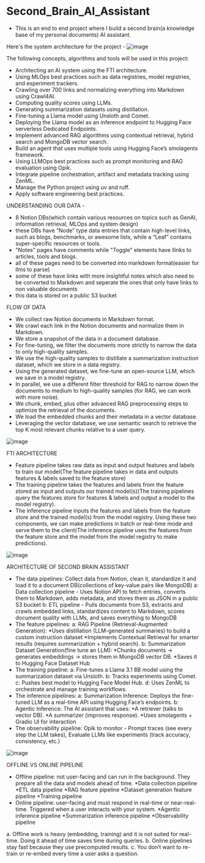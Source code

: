 # Second_Brain_AI_Assistant
- This is an end to end project where I build a second brain(a knowledge base of my personal documents) AI assistant.

Here's the system architecture for the project -
![image](https://github.com/user-attachments/assets/57cbbbf6-80b2-43c9-a9c5-773f4c6f75c3)

The following concepts, algorithms and tools will be used in this project:
- Architecting an AI system using the FTI architecture.
- Using MLOps best practices such as data registries, model registries, and experiment trackers.
- Crawling over 700 links and normalizing everything into Markdown using Crawl4AI.
- Computing quality scores using LLMs.
- Generating summarization datasets using distillation.
- Fine-tuning a Llama model using Unsloth and Comet.
- Deploying the Llama model as an inference endpoint to Hugging Face serverless Dedicated Endpoints.
- Implement advanced RAG algorithms using contextual retrieval, hybrid search and MongoDB vector search.
- Build an agent that uses multiple tools using Hugging Face’s smolagents framework.
- Using LLMOps best practices such as prompt monitoring and RAG evaluation using Opik.
- Integrate pipeline orchestration, artifact and metadata tracking using ZenML.
- Manage the Python project using uv and ruff.
- Apply software engineering best practices.

UNDERSTANDING OUR DATA - 
- 8 Notion DBs(which contain various resources on topics such as GenAI, information retrieval, MLOps and system design)
- these DBs have  “Node” type data entries that contain high-level links, such as blogs, benchmarks, or awesome lists, while a “Leaf” contains super-specific resources or tools.
- "Notes" pages have comments while "Toggle" elements have llinks to articles, tools and blogs.
- all of these pages need to be converted into markdown format(easier for llms to parse)
- some of these have links with more insightful notes which also need to be converted to Markdown and seperate the ones that only have links to non valuable documents
- this data is stored on a public S3 bucket

FLOW OF DATA
- We collect raw Notion documents in Markdown format.
- We crawl each link in the Notion documents and normalize them in Markdown.
- We store a snapshot of the data in a document database.
- For fine-tuning, we filter the documents more strictly to narrow the data to only high-quality samples.
- We use the high-quality samples to distillate a summarization instruction dataset, which we store in a data registry.
- Using the generated dataset, we fine-tune an open-source LLM, which we save in a model registry.
- In parallel, we use a different filter threshold for RAG to narrow down the documents to medium to high-quality samples (for RAG, we can work with more noise).
- We chunk, embed, plus other advanced RAG preprocessing steps to optimize the retrieval of the documents.
- We load the embedded chunks and their metadata in a vector database.
- Leveraging the vector database, we use semantic search to retrieve the top K most relevant chunks relative to a user query.

![image](https://github.com/user-attachments/assets/0e0e2845-6bb6-4e04-9ba2-742ca9458627)

FTI ARCHITECTURE
- Feature pipeline takes raw data as input and output features and labels to train our model(The feature pipeline takes in data and outputs features & labels saved to the feature store)
- The training pipeline takes the features and labels from the feature stored as input and outputs our trained model(s)(The training pipelines query the features store for features & labels and output a model to the model registry).
- The inference pipeline inputs the features and labels from the feature store and the trained model(s) from the model registry. Using these two components, we can make predictions in batch or real-time mode and serve them to the client(The inference pipeline uses the features from the feature store and the model from the model registry to make predictions).

![image](https://github.com/user-attachments/assets/ffbaa686-0375-4c3b-bf7e-44573b7ec5d9)

ARCHITECTURE OF SECOND BRAIN ASSISTANT
- The data pipelines: Collect data from Notion, clean it, standardize it and load it to a document DB(collections of key-value pairs like MongoDB)
  a: Data collection pipeline -  Uses Notion API to fetch entries, converts them to Markdown, adds metadata, and stores them as JSON in a public S3 bucket
  b: ETL pipeline -  Pulls documents from S3, extracts and crawls embedded links, standardizes content to Markdown, scores document quality with LLMs, and saves everything to MongoDB
- The feature pipelines:
  a: RAG Pipeline (Retrieval-Augmented Generation):
    *Uses distillation (LLM-generated summaries) to build a custom instruction dataset
    *Implements Contextual Retrieval for smarter results (requires summarization + hybrid search).
  b: Summarization Dataset Generation(fine tune an LLM):
    *Chunks documents → generates embeddings → stores them in MongoDB vector DB.
    *Saves it to Hugging Face Dataset Hub
- The training pipeline:
  a: Fine-tunes a Llama 3.1 8B model using the summarization dataset via Unsloth.
  b: Tracks experiments using Comet.
  c: Pushes best model to Hugging Face Model Hub.
  d: Uses ZenML to orchestrate and manage training workflows.
- The inference pipelines:
  a: Summarization Inference: Deploys the fine-tuned LLM as a real-time API using Hugging Face’s endpoints.
  b: Agentic Inference: The AI assistant that uses:
    *A retriever (talks to vector DB).
    *A summarizer (improves response).
    *Uses smolagents + Gradio UI for interaction
- The observability pipeline: Opik to monitor - Prompt traces (see every step the LLM takes), Evaluate LLMs like experiments (track accuracy, consistency, etc.)

![image](https://github.com/user-attachments/assets/1c922445-3a94-4fe7-9ece-861701d46f48)

OFFLINE VS ONLINE PIPELINE
- Offline pipeline: not user-facing and can run in the background. They prepare all the data and models ahead of time.
  *Data collection pipeline
  *ETL data pipeline
  *RAG feature pipeline
  *Dataset generation feature pipeline
  *Training pipeline
- Online pipeline: user-facing and must respond in real-time or near-real-time. Triggered when a user interacts with your system.
  *Agentic inference pipeline
  *Summarization inference pipeline
  *Observability pipeline
  
a. Offline work is heavy (embedding, training) and it is not suited for real-time. Doing it ahead of time saves time during queries.
b. Online pipelines stay fast because they use precomputed results.
c. You don’t want to re-train or re-embed every time a user asks a question.
